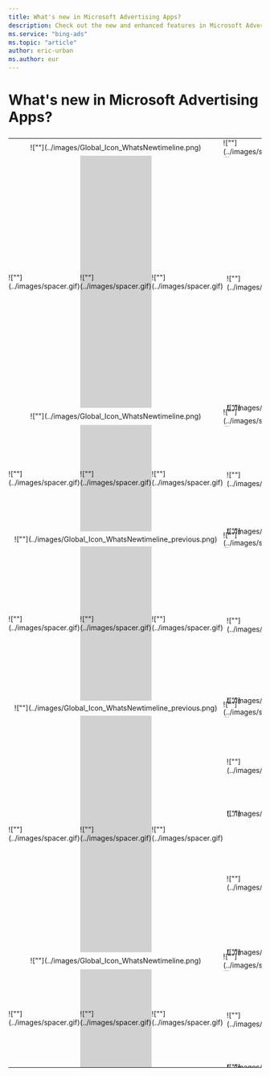 ```yaml
---
title: What's new in Microsoft Advertising Apps?
description: Check out the new and enhanced features in Microsoft Advertising Apps designed to help you connect with your target customers, boost campaign performance, and improve your ROI.
ms.service: "bing-ads"
ms.topic: "article"
author: eric-urban
ms.author: eur
---
```


# What's new in Microsoft Advertising Apps?

<table type="type2" style="width:100%;border-spacing:0px;margin-top:25px">
  <tr>
    <td colspan="3" style="text-align:center;padding:0px;line-height:17px">
        ![""](../images/Global_Icon_WhatsNewtimeline.png)
      </td>
    <td style="padding:0px;line-height:17px">
        ![""](../images/spacer.gif)
      </td>
    <td style="font-size:16px;padding:0px;line-height:17px">JUNE 2018</td>
  </tr>
  <tr>
    <td rowspan="3" style="padding:0px">
        ![""](../images/spacer.gif)
      </td>
    <td rowspan="3" style="background-color:#d1d1d1;width:5px;padding:0px">
        ![""](../images/spacer.gif)
      </td>
    <td rowspan="3" style="padding:0px">
        ![""](../images/spacer.gif)
      </td>
    <td style="line-height:1px;font-size:1px;padding:0px">
        ![""](../images/spacer.gif)
      </td>
    <td style="line-height:1px;font-size:1px;padding:2px 0px">
        ![""](../images/spacer.gif)
      </td>
  </tr>
  <tr>
    <td style="padding-bottom:0px">
        ![""](../images/spacer.gif)
      </td>
    <td style="padding-bottom:0px">
      <para style="padding-bottom:2px">
          <strong>Multi-user access extends your reach to access all your accounts</strong>
        </para>
      <para>
          In Microsoft Advertising, you can access all your customers’ accounts with your existing username with multi-user access. You can now view the different customer accounts right from the Microsoft Advertising app! Tap the menu at the top left of the screen. If you have multi-user access, you can select a different customer from the drop-down list under your username. You can also tap <strong>View All Customers</strong> in the drop-down list to access the complete list.
        </para>
    </td>
  </tr>
  <tr>
    <td style="line-height:0px;padding-bottom:0px">
        ![""](../images/spacer.gif)
      </td>
    <td style="line-height:0px;padding-bottom:0px">
        ![""](../images/spacer.gif)
      </td>
  </tr>
  <tr>
    <td colspan="3" style="text-align:center;padding:0px;line-height:17px">
        ![""](../images/Global_Icon_WhatsNewtimeline.png)
      </td>
    <td style="padding:0px;line-height:17px">
        ![""](../images/spacer.gif)
      </td>
    <td style="font-size:16px;padding:0px;line-height:17px">MARCH 2018</td>
  </tr>
  <tr>
    <td rowspan="3" style="padding:0px">
        ![""](../images/spacer.gif)
      </td>
    <td rowspan="3" style="background-color:#d1d1d1;width:5px;padding:0px">
        ![""](../images/spacer.gif)
      </td>
    <td rowspan="3" style="padding:0px">
        ![""](../images/spacer.gif)
      </td>
    <td style="line-height:1px;font-size:1px;padding:0px">
        ![""](../images/spacer.gif)
      </td>
    <td style="line-height:1px;font-size:1px;padding:2px 0px">
        ![""](../images/spacer.gif)
      </td>
  </tr>
  <tr>
    <td style="padding-bottom:0px">
        ![""](../images/spacer.gif)
      </td>
    <td style="padding-bottom:0px">
      <para style="padding-bottom:2px">
          <strong>Add prepay funds on the go</strong>
        </para>
      <para>
          Microsoft Advertising App will alert you on the dashboard to take action when you've depleted your prepay balance. Click <strong>Add Funds</strong> on the alert to top up your balance quickly and conveniently.
        </para>
    </td>
  </tr>
  <tr>
    <td style="line-height:0px;padding-bottom:0px">
        ![""](../images/spacer.gif)
      </td>
    <td style="line-height:0px;padding-bottom:0px">
        ![""](../images/spacer.gif)
      </td>
  </tr>
  <tr>
    <td colspan="3" style="text-align:center;padding:0px;line-height:15px">
        ![""](../images/Global_Icon_WhatsNewtimeline_previous.png)
      </td>
    <td style="padding:0px;line-height:15px">
        ![""](../images/spacer.gif)
      </td>
    <td style="font-size:16px;padding:0px;line-height:15px">DECEMBER 2017</td>
  </tr>
  <tr>
    <td rowspan="3" style="padding:0px">
        ![""](../images/spacer.gif)
      </td>
    <td rowspan="3" style="background-color:#d1d1d1;width:5px;padding:0px">
        ![""](../images/spacer.gif)
      </td>
    <td rowspan="3" style="padding:0px">
        ![""](../images/spacer.gif)
      </td>
    <td style="line-height:1px;font-size:1px;padding:0px">
        ![""](../images/spacer.gif)
      </td>
    <td style="line-height:1px;font-size:1px;padding:2px 0px">
        ![""](../images/spacer.gif)
      </td>
  </tr>
  <tr>
    <td style="padding-bottom:0px">
        ![""](../images/spacer.gif)
      </td>
    <td style="padding-bottom:0px">
      <para style="padding-bottom:2px">
          <strong>
            View and edit Dynamic Search Ads (DSA)
          </strong>
        </para>
      <para>
          You can now monitor the performance and make changes to your Dynamic Search Ad Campaigns. Adjust budgets, pause or enable campaigns, and change bid settings of your ad groups all from within the app.

        </para>
    </td>
  </tr>
  <tr>
    <td style="line-height:0px;padding-bottom:0px">
        ![""](../images/spacer.gif)
      </td>
    <td style="line-height:0px;padding-bottom:0px">
        ![""](../images/spacer.gif)
      </td>
  </tr>
  <tr>
    <td colspan="3" style="text-align:center;padding:0px;line-height:15px">
        ![""](../images/Global_Icon_WhatsNewtimeline_previous.png)
      </td>
    <td style="padding:0px;line-height:15px">
        ![""](../images/spacer.gif)
      </td>
    <td style="font-size:16px;padding:0px;line-height:15px">OCTOBER 2017</td>
  </tr>
  <tr>
    <td rowspan="5" style="padding:0px">
        ![""](../images/spacer.gif)
      </td>
    <td rowspan="5" style="background-color:#d1d1d1;width:5px;padding:0px">
        ![""](../images/spacer.gif)
      </td>
    <td rowspan="5" style="padding:0px">
        ![""](../images/spacer.gif)
      </td>
    <td style="line-height:1px;font-size:1px;padding:0px">
        ![""](../images/spacer.gif)
      </td>
    <td style="line-height:1px;font-size:1px;padding:2px 0px">
        ![""](../images/spacer.gif)
      </td>
  </tr>
  <tr>
    <td style="padding-bottom:0px">
        ![""](../images/spacer.gif)
      </td>
    <td style="padding-bottom:0px">
      <para style="padding-bottom:2px">
          <strong>Search through Microsoft Advertising App with ease</strong>
        </para>
      <para>
          Effortlessly search through the Microsoft Advertising App to look up accounts, campaigns, ad groups, and keywords. 
        </para>
    </td>
  </tr>
  <tr>
    <td style="line-height:0px;padding-bottom:0px">
        ![""](../images/spacer.gif)
      </td>
    <td style="line-height:0px;padding-bottom:0px">
        ![""](../images/spacer.gif)
      </td>
  </tr>
  <tr>
    <td style="padding-bottom:0px">
        ![""](../images/spacer.gif)
      </td>
    <td style="padding-bottom:0px">
      <para style="padding-bottom:2px">
          <strong>Budget Opportunities are here</strong>
        </para>
      <para>
          If your ads are not showing as often as they could due to budget limitations, we’ll suggest unique opportunities that could positively impact your campaigns.  Simply navigate to the Opportunities card within the dashboard to view our recommendations. 
        </para>
    </td>
  </tr>
  <tr>
    <td style="line-height:0px;padding-bottom:0px">
        ![""](../images/spacer.gif)
      </td>
    <td style="line-height:0px;padding-bottom:0px">
        ![""](../images/spacer.gif)
      </td>
  </tr>
  <tr>
    <td colspan="3" style="text-align:center;padding:0px;line-height:17px">
        ![""](../images/Global_Icon_WhatsNewtimeline.png)
      </td>
    <td style="padding:0px;line-height:17px">
        ![""](../images/spacer.gif)
      </td>
    <td style="font-size:16px;padding:0px;line-height:17px">SEPTEMBER 2017</td>
  </tr>
  <tr>
    <td rowspan="3" style="padding:0px">
        ![""](../images/spacer.gif)
      </td>
    <td rowspan="3" style="background-color:#d1d1d1;width:5px;padding:0px">
        ![""](../images/spacer.gif)
      </td>
    <td rowspan="3" style="padding:0px">
        ![""](../images/spacer.gif)
      </td>
    <td style="line-height:1px;font-size:1px;padding:0px">
        ![""](../images/spacer.gif)
      </td>
    <td style="line-height:1px;font-size:1px;padding:2px 0px">
        ![""](../images/spacer.gif)
      </td>
  </tr>
  <tr>
    <td style="padding-bottom:0px">
        ![""](../images/spacer.gif)
      </td>
    <td style="padding-bottom:0px">
      <para style="padding-bottom:2px">
          <strong>Call an expert</strong>
        </para>
      <para>
          You can now directly call an agent to help you gain valuable impressions and optimize your results on your SOV card. This feature is only available in the United States and Canada.
        </para>
    </td>
  </tr>
  <tr>
    <td style="line-height:0px;padding-bottom:0px">
        ![""](../images/spacer.gif)
      </td>
    <td style="line-height:0px;padding-bottom:0px">
        ![""](../images/spacer.gif)
      </td>
  </tr>
</table>


